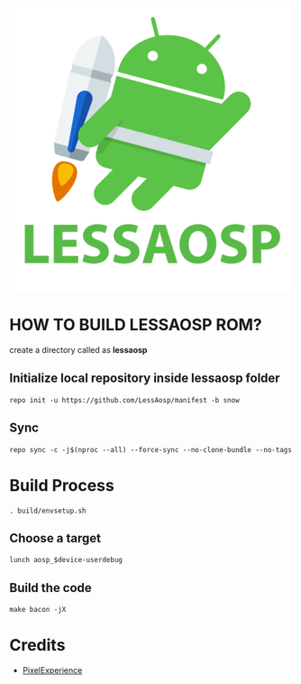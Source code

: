![](LESSAOSP.png)

# HOW TO BUILD LESSAOSP ROM?

create a directory called as **lessaosp**

## Initialize local repository inside lessaosp folder
```## Initialize local repository
repo init -u https://github.com/LessAosp/manifest -b snow
```
## Sync
```## Sync
repo sync -c -j$(nproc --all) --force-sync --no-clone-bundle --no-tags
```
# Build Process
```## Set up environment
. build/envsetup.sh
```

## Choose a target
```## Choose a target
lunch aosp_$device-userdebug
```
## Build the code
```## Build the code
make bacon -jX
```
# Credits
* [PixelExperience](https://github.com/PixelExperience)